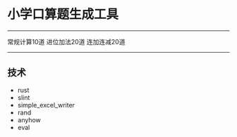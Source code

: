 # 小学口算题生成工具
*** 
常规计算10道
进位加法20道
连加连减20道
***

## 技术
- rust
- slint
- simple_excel_writer
- rand
- anyhow
- eval